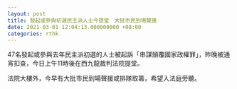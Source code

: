 ```yaml
---
layout: post
title: 發起或參與初選民主派人士今提堂　大批市民到場聲援
date: 2021-03-01 12:04:13.000000000 +08:00
categories: rthk
---
```


47名發起或參與去年民主派初選的人士被起訴「串謀顛覆國家政權罪」，昨晚被通宵扣查，今日上午11時後在西九龍裁判法院提堂。

法院大樓外，今早有大批市民到場聲援或排隊取籌，希望入法庭旁聽。
